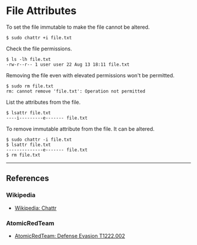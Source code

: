 # File Attributes

To set the file immutable to make the file cannot be altered.

```
$ sudo chattr +i file.txt
```

Check the file permissions.

```
$ ls -lh file.txt
-rw-r--r-- 1 user user 22 Aug 13 18:11 file.txt
```

Removing the file even with elevated permissions won't be permitted.

```
$ sudo rm file.txt
rm: cannot remove 'file.txt': Operation not permitted
```

List the attributes from the file.

```
$ lsattr file.txt
----i---------e------- file.txt
```

To remove immutable attribute from the file. It can be altered.

```
$ sudo chattr -i file.txt
$ lsattr file.txt
--------------e------- file.txt
$ rm file.txt
```

---
## References

### Wikipedia

- [Wikipedia: Chattr](https://en.wikipedia.org/wiki/Chattr)

### AtomicRedTeam

- [AtomicRedTeam: Defense Evasion T1222.002](https://atomicredteam.io/defense-evasion/T1222.002/)
